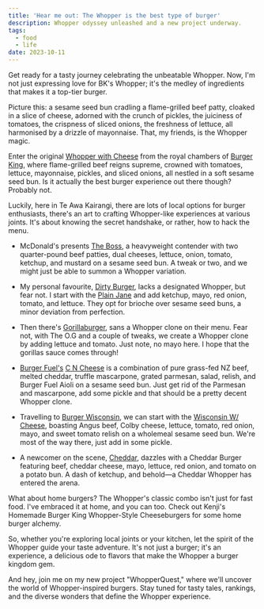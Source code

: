 ```yaml
---
title: 'Hear me out: The Whopper is the best type of burger'
description: Whopper odyssey unleashed and a new project underway.
tags:
  - food
  - life
date: 2023-10-11
---
```


Get ready for a tasty journey celebrating the unbeatable Whopper. Now, I'm not just expressing love for BK's Whopper; it's the medley of ingredients that makes it a top-tier burger.

Picture this: a sesame seed bun cradling a flame-grilled beef patty, cloaked in a slice of cheese, adorned with the crunch of pickles, the juiciness of tomatoes, the crispness of sliced onions, the freshness of lettuce, all harmonised by a drizzle of mayonnaise. That, my friends, is the Whopper magic.

Enter the original [Whopper with Cheese](https://www.burgerking.co.nz/menu/picker-d5b08f0c-b619-4c6c-884a-94047d7f1ad6) from the royal chambers of [Burger King](https://www.burgerking.co.nz/), where flame-grilled beef reigns supreme, crowned with tomatoes,  lettuce, mayonnaise, pickles, and sliced onions, all nestled in a soft  sesame seed bun. Is it actually the best burger experience out there though? Probably not. 

Luckily, here in Te Awa Kairangi, there are lots of local options for burger enthusiasts, there's an art to crafting Whopper-like experiences at various joints. It's about knowing the secret handshake, or rather, how to hack the menu.

- McDonald's presents [The Boss](https://mcdonalds.co.nz/menu/boss®), a heavyweight contender with two quarter-pound beef patties, dual  cheeses, lettuce, onion, tomato, ketchup, and mustard on a sesame seed  bun. A tweak or two, and we might just be able to summon a Whopper variation.

- My personal favourite, [Dirty Burger](https://www.dirtyburger.nz/), lacks a designated Whopper, but fear not. I start with the [Plain Jane](https://www.dirtyburger.nz/menu) and add ketchup, mayo, red onion, tomato, and lettuce. They opt for brioche over sesame seed buns, a minor deviation from perfection.

- Then there's [Gorillaburger](https://www.gorillaburger.co.nz/), sans a Whopper clone on their menu. Fear not, with The O.G and a couple of tweaks, we create a Whopper clone by adding lettuce and tomato. Just note, no mayo here. I hope that the gorillas sauce comes through!

- [Burger Fuel's](https://www.burgerfuel.com/nz/our-food/burgers/gourmet-beef/c-n-cheese) [C N Cheese](https://www.burgerfuel.com/nz/our-food/burgers/gourmet-beef/c-n-cheese) is a combination of pure grass-fed NZ beef, melted cheddar, truffle mascarpone, grated parmesan, salad, relish, and Burger Fuel Aioli on a sesame seed bun. Just get rid of the Parmesan and mascarpone, add some pickle and that should be a pretty decent Whopper clone.

- Travelling to [Burger Wisconsin](https://www.burgerwisconsin.co.nz/), we can start with the [Wisconsin W/ Cheese](https://www.burgerwisconsin.co.nz/menu#beef), boasting Angus beef, Colby cheese, lettuce, tomato, red onion, mayo, and sweet tomato relish on a wholemeal sesame seed bun. We're most of the way there, just add in some pickle.

- A newcomer on the scene, [Cheddar](https://chat.openai.com/c/634606ef-4187-4185-bd0e-6831eeec7ca9#), dazzles with a Cheddar Burger featuring beef, cheddar cheese, mayo, lettuce, red onion, and tomato on a potato bun. A dash of ketchup, and behold—a Cheddar Whopper has entered the arena.

What about home burgers? The Whopper's classic combo isn't just for fast food. I've embraced it at home, and you can too. Check out Kenji's Homemade Burger King Whopper-Style Cheeseburgers for some home burger alchemy.

So, whether you're exploring local joints or your kitchen, let the spirit of the Whopper guide your taste adventure. It's not just a burger; it's an experience, a delicious ode to flavors that make the Whopper a burger kingdom gem.

And hey, join me on my new project "WhopperQuest," where we'll uncover the world of Whopper-inspired burgers. Stay tuned for tasty tales, rankings, and the diverse wonders that define the Whopper experience.